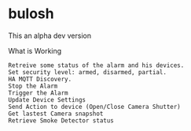 # bulosh
This an alpha dev version

What is Working

    Retreive some status of the alarm and his devices.
    Set security level: armed, disarmed, partial.
    HA MQTT Discovery.
    Stop the Alarm
    Trigger the Alarm
    Update Device Settings
    Send Action to device (Open/Close Camera Shutter)
    Get lastest Camera snapshot
    Retrieve Smoke Detector status
